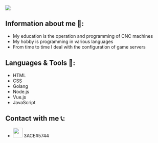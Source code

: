<img src="https://github-readme-stats.vercel.app/api?username=3ACE-code&&show_icons=true&theme=ayu-mirage&hide=issues&custom_title=Hi I'm 3ACE-code "/>

## Information about me 👋:
- My education is the operation and programming of CNC machines
- My hobby is programming in various languages
- From time to time I deal with the configuration of game servers
## Languages & Tools 🧰:
- HTML
- CSS
- Golang
- Node.js
- Vue.js
- JavaScript

## Contact with me 📞:
- <img algin="left" width="30px" src="https://user-images.githubusercontent.com/67810802/147393692-c48513a1-c535-42ac-a9b6-5bcfeae6c444.png" /> 3ACE#5744

